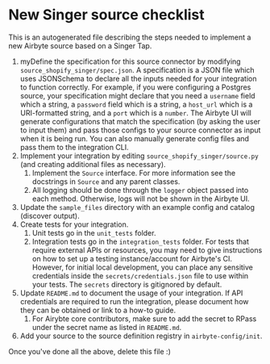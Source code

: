 # New Singer source checklist

This is an autogenerated file describing the steps needed to implement a new Airbyte source based on a Singer Tap.

1. myDefine the specification for this source connector by modifying `source_shopify_singer/spec.json`.
   A specification is a JSON file which uses JSONSchema to declare all the inputs needed for your integration to function 
   correctly. For example, if you were configuring a Postgres source, your specification might declare that you need a 
   `username` field which a string, a `password` field which is a string, a `host_url` which is a URI-formatted string, 
   and a `port` which is a `number`. The Airbyte UI will generate configurations that match the specification (by asking 
   the user to input them) and pass those configs to your source connector as input when it is being run.
   You can also manually generate config files and pass them to the integration CLI.
1. Implement your integration by editing `source_shopify_singer/source.py` (and creating additional files as necessary).
    1. Implement the `Source` interface. For more information see the docstrings in `Source` and any parent classes.
    1. All logging should be done through the `logger` object passed into each method. Otherwise, logs will not be shown
    in the Airbyte UI.
1. Update the `sample_files` directory with an example config and catalog (discover output).
1. Create tests for your integration. 
    1. Unit tests go in the `unit_tests` folder. 
    1. Integration tests go in the `integration_tests` folder. For tests that require external APIs or resources, you may need to give instructions on how to set up a testing instance/account for Airbyte's CI.
       However, for initial local development, you can place any sensitive credentials inside the `secrets/credentials.json` file to use within your tests. The `secrets` directory is gitignored by default.
1. Update `README.md` to document the usage of your integration. If API credentials are required to run the integration, please document how they can be obtained or link to a how-to guide.
    1. For Airybte core contributors, make sure to add the secret to RPass under the secret name as listed in `README.md`.
1. Add your source to the source definition registry in `airbyte-config/init`.

Once you've done all the above, delete this file :)
